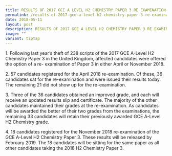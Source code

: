 ```yaml
---
title: RESULTS OF 2017 GCE A LEVEL H2 CHEMISTRY PAPER 3 RE EXAMINATION
permalink: /results-of-2017-gce-a-level-h2-chemistry-paper-3-re-examination/
date: 2018-05-11
layout: post
description: RESULTS OF 2017 GCE A LEVEL H2 CHEMISTRY PAPER 3 RE EXAMINATION
image: ""
variant: tiptap
---
```

<p>1. Following last year’s theft of 238 scripts of the 2017 GCE A-Level
H2 Chemistry Paper 3 in the United Kingdom, affected candidates were offered
the option of a re- examination of Paper 3 in either April or November
2018.</p>
<p>2. 57 candidates registered for the April 2018 re-examination. Of these,
36 candidates sat for the re-examination and were issued their results
today. The remaining 21 did not show up for the re-examination.</p>
<p>3. Three of the 36 candidates obtained an improved grade, and each will
receive an updated results slip and certificate. The majority of the other
candidates maintained their grades at the re-examination. As candidates
will be awarded the better of their two grades from the examinations, the
remaining 33 candidates will retain their previously awarded GCE A-Level
H2 Chemistry grade.</p>
<p>4. 18 candidates registered for the November 2018 re-examination of the
GCE A-Level H2 Chemistry Paper 3. These results will be released by February
2019. The 18 candidates will be sitting for the same paper as all other
candidates taking the 2018 H2 Chemistry Paper 3.</p>